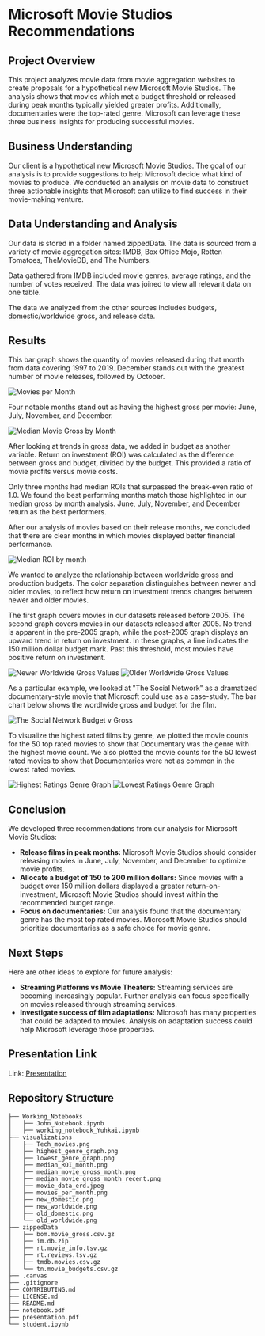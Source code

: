 # Microsoft Movie Studios Recommendations

## Project Overview

This project analyzes movie data from movie aggregation websites to create proposals for a hypothetical new Microsoft Movie Studios. The analysis shows that movies which met a budget threshold or released during peak months typically yielded greater profits. Additionally, documentaries were the top-rated genre. Microsoft can leverage these three business insights for producing successful movies.

## Business Understanding

Our client is a hypothetical new Microsoft Movie Studios. The goal of our analysis is to provide suggestions to help Microsoft decide what kind of movies to produce. We conducted an analysis on movie data to construct three actionable insights that Microsoft can utilize to find success in their movie-making venture.

## Data Understanding and Analysis

Our data is stored in a folder named zippedData. The data is sourced from a variety of movie aggregation sites: IMDB, Box Office Mojo, Rotten Tomatoes, TheMovieDB, and The Numbers. 

Data gathered from IMDB included movie genres, average ratings, and the number of votes received. The data was joined to view all relevant data on one table. 

The data we analyzed from the other sources includes budgets, domestic/worldwide gross, and release date.

## Results

This bar graph shows the quantity of movies released during that month from data covering 1997 to 2019. December stands out with the greatest number of movie releases, followed by October.

![Movies per Month](./visualizations/movies_per_month.png)

Four notable months stand out as having the highest gross per movie: June, July, November, and December.

![Median Movie Gross by Month](./visualizations/median_movie_gross_month_recent.png)

After looking at trends in gross data, we added in budget as another variable. Return on investment (ROI) was calculated as the difference between gross and budget, divided by the budget. This provided a ratio of movie profits versus movie costs.

Only three months had median ROIs that surpassed the break-even ratio of 1.0.  We found the best performing months match those highlighted in our median gross by month analysis. June, July, November, and December return as the best performers.

After our analysis of movies based on their release months, we concluded that there are clear months in which movies displayed better financial performance.

![Median ROI by month](./visualizations/median_ROI_month.png)

We wanted to analyze the relationship between worldwide gross and production budgets. The color separation distinguishes between newer and older movies, to reflect how return on investment trends changes between newer and older movies.

The first graph covers movies in our datasets released before 2005. The second graph covers movies in our datasets released after 2005. No trend is apparent in the pre-2005 graph, while the post-2005 graph displays an upward trend in return on investment.
In these graphs, a line indicates the 150 million dollar budget mark. Past this threshold, most movies have positive return on investment. 

![Newer Worldwide Gross Values](./visualizations/new_worldwide.png)
![Older Worldwide Gross Values](./visualizations/old_worldwide.png)

As a particular example, we looked at "The Social Network" as a dramatized documentary-style movie that Microsoft could use as a case-study. The bar chart below shows the wordlwide gross and budget for the film. 

![The Social Network Budget v Gross](./visualizations/Tech_movies.png)

To visualize the highest rated films by genre, we plotted the movie counts for the 50 top rated movies to show that Documentary was the genre with the highest movie count. We also plotted the movie counts for the 50 lowest rated movies to show that Documentaries were not as common in the lowest rated movies.

![Highest Ratings Genre Graph](./visualizations/highest_genre_graph.png)
![Lowest Ratings Genre Graph](./visualizations/lowest_genre_graph.png)


## Conclusion

We developed three recommendations from our analysis for Microsoft Movie Studios:
- **Release films in peak months:** Microsoft Movie Studios should consider releasing movies in June, July, November, and December to optimize movie profits.
- **Allocate a budget of 150 to 200 million dollars:** Since movies with a budget over 150 million dollars displayed a greater return-on-investment, Microsoft Movie Studios should invest within the recommended budget range.
- **Focus on documentaries:** Our analysis found that the documentary genre has the most top rated movies. Microsoft Movie Studios should prioritize documentaries as a safe choice for movie genre.

## Next Steps

Here are other ideas to explore for future analysis:

- **Streaming Platforms vs Movie Theaters:** Streaming services are becoming increasingly popular. Further analysis can focus specifically on movies released through streaming services.
- **Investigate success of film adaptations:** Microsoft has many properties that could be adapted to movies. Analysis on adaptation success could help Microsoft leverage those properties.

## Presentation Link
Link: [Presentation](https://docs.google.com/presentation/d/1BLbA84XNdweuNP61H8KBm5f_38YHBNks-7umz7WFUC4/edit?usp=sharing)

## Repository Structure
```
├── Working_Notebooks
│   ├── John_Notebook.ipynb
│   ├── working_notebook_Yuhkai.ipynb
├── visualizations
│   ├── Tech_movies.png
│   ├── highest_genre_graph.png
│   ├── lowest_genre_graph.png
│   ├── median_ROI_month.png
│   ├── median_movie_gross_month.png
│   ├── median_movie_gross_month_recent.png
│   ├── movie_data_erd.jpeg
│   ├── movies_per_month.png
│   ├── new_domestic.png
│   ├── new_worldwide.png
│   ├── old_domestic.png
│   └── old_worldwide.png
├── zippedData
│   ├── bom.movie_gross.csv.gz
│   ├── im.db.zip
│   ├── rt.movie_info.tsv.gz
│   ├── rt.reviews.tsv.gz
│   ├── tmdb.movies.csv.gz
│   └── tn.movie_budgets.csv.gz
├── .canvas
├── .gitignore
├── CONTRIBUTING.md
├── LICENSE.md
├── README.md
├── notebook.pdf
├── presentation.pdf
└── student.ipynb
```

